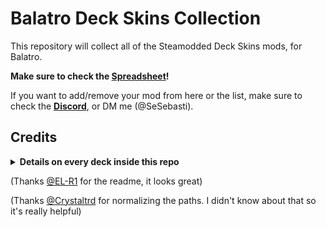 # Balatro Deck Skins Collection

This repository will collect all of the Steamodded Deck Skins mods, for Balatro.

**Make sure to check the [Spreadsheet](https://docs.google.com/spreadsheets/d/1ltZwvOqJKhV28srCKpwzDgxlNhimSD_RvO68czORvAE/edit?gid=538241148#gid=538241148)!**

If you want to add/remove your mod from here or the list, make sure to check the **[Discord](https://discord.com/channels/1116389027176787968/1355426938637779088)**, or DM me (@SeSebasti).


## Credits
<details>
<summary><b>Details on every deck inside this repo</b></summary>
  
- ![Balatro Pokemon.gif](Previews/45%20-%20BltrPkmn.gif) 
  - [Balatro Pokémon]
  - Art: SnappyC 
  - Code: @SeSebasti
- ![Cookie Poker Karkat.gif](Previews/32%20-%20CKPK%20Karkat.gif) 
  - [Cookie Poker](https://balatromods.miraheze.org/wiki/Cookie_Poker)
  - Art: KallMeKarmak 
  - Code: @SeSebasti
- ![Deltarune Vio Hector.gif](Previews/10%20-%20DT%20Vio%20Hector.gif) 
  - [Deltarune Face Cards](https://balatromods.miraheze.org/wiki/Deltarune_Face_Cards)
  - Art: _VioMarks_, Hectordudeman 
  - Code: CubeGuy
- ![ElRichModC.gif](Previews/59%20-%20ElRichModC.gif)
  - [ElRichBalatro]
  - Art and Code from the ElRichMC community.
- ![ENA vluuy Bran.gif](Previews/12%20-%20ENA%20vluuy%20Bran.gif) 
  - [Friends of Jimbo: ENA](https://balatromods.miraheze.org/wiki/Friends_Of_Jimbo_ENA)
  - Art: vluuy, Bran 
  - Code: Bran
- ![Cookie Poker Karkat.gif](Previews/32%20-%20CKPK%20Karkat.gif) 
  - [Balatro Pokémon]
  - Art: KallMeKarmak 
  - Code: @SeSebasti
- ![Lavvo1.gif](Previews/39%20-%20Lavvo1.gif)
  - [Friends Of Lavvo 1](https://balatromods.miraheze.org/wiki/Friends_Of_Lavvo_1)
  - Art: Lavender9999 
  - Code: Lavender9999 
- ![Lavoo2.gif](Previews/40%20-%20Lavoo2.gif)
  - [Friends Of Lavvo 2](https://balatromods.miraheze.org/wiki/Friends_Of_Lavvo_2)
  - Art: Lavender9999 
  - Code: Lavender9999 
- ![FoN.gif](Previews/56%20-%20FoN.gif)
  - [Friends of [null]](https://balatromods.miraheze.org/wiki/Friends_Of_Lavvo_1)
  - Art: #Guigui
  - Code: #Guigui
- ![GreenLinzerd.gif](Previews/58%20-%20GreenLinzerd.gif)
  - [GreenLinzerd's Deck Skin](https://balatromods.miraheze.org/wiki/GreenLinzerd%27s_Deck_Skin)
  - Art: GreenLinzerd 
  - Code: Lavender9999
- ![GGS flwr.gif](Previews/15%20-%20GGS%20flwr.gif)
  - [Guilty Gear: Strive Face Card Skins](https://balatromods.miraheze.org/wiki/Friends_Of_Lavvo_1)
  - Art: flwr_venus 
  - Code: flwr_venus 
- ![HK-1 neverhiccups.gif](Previews/19%20-%20HK-1%20neverhiccups.gif)
  - [Hollow Knight Deck 1](https://balatromods.miraheze.org/wiki/Hollow_Knight_Deck_%28NEVER_Hiccups%29)
  - Art: neverhiccups 
  - Code: Zamos
- ![HK-2 neverhiccups.gif](Previews/20%20-%20HK-2%20neverhiccups.gif)
  - [Hollow Knight Deck 1](https://balatromods.miraheze.org/wiki/Hollow_Knight_Deck_%28NEVER_Hiccups%29)
  - Art: neverhiccups 
  - Code: Zamos 
- ![Inkticious.gif](Previews/31%20-%20Inkticious.gif)
  - [Inkticious' Card Pack](https://balatromods.miraheze.org/wiki/Friends_Of_Lavvo_2)
  - Art: Inkticious 
  - Code: Inkticious 
- ![Inscryption neverhiccups.gif](Previews/18%20-%20Inscryption%20neverhiccups.gif)
  - [Inscryption Deck](https://balatromods.miraheze.org/wiki/Inscryption_Deck)
  - Art: neverhiccups 
  - Code: Zamos 
- ![KP Shinku.gif](Previews/35%20-%20KP%20Shinku.gif)
  - [Kopi Puesto Face Cards](https://balatromods.miraheze.org/wiki/Kopi_Puesto_Face_Cards)
  - Art: Shinku 
  - Code: Shinku, SeSebasti 
- ![LC Sonicite.gif](Previews/23%20-%20LC%20Sonicite.gif)
  - [Lethal Company Face Cards](https://balatromods.miraheze.org/wiki/Lethal_Company_Face_Cards)
  - Art: Sonicite 
  - Code: Sonicite, SeSebasti 
- ![HC Kenny.gif](Previews/16%20-%20HC%20Kenny.gif)
  - [Low-Light Cigarette Pack]
  - Art: Kenny Stone 
  - Code: Melody, SeSebasti
- ![MRD Kiwott.gif](Previews/08%20-%20MRD%20Kiwott.gif)
  - [Mad Rat Dead Pack](https://balatromods.miraheze.org/wiki/Mad_Rat_Dead_Pack)
  - Art: Kiwott 
  - Code: Kiwott 
- ![Okami neverhiccups.gif](Previews/17%20-%20Okami%20neverhiccups.gif)
  - [Okami Style Deck](https://balatromods.miraheze.org/wiki/Okami_Deck)
  - Art: neverhiccups 
  - Code: Zamos 
- ![SCD rynagon.gif](Previews/37%20-%20SCD%20rynagon.gif)
  - [Sonic CD Deck](https://balatromods.miraheze.org/wiki/Sonic_CD_Deck)
  - Art: rynagon 
  - Code: NyxForKicks 
- ![Stupid Suits.gif](Previews/25%20-%20(Peak)%20Stupid%20Suits.gif)
  - [Stupid Suits](https://balatromods.miraheze.org/wiki/Stupid_Suits)
  - Art: amazindood._. 
  - Code: amazindood._., SeSebasti 
- ![TDD rynagon.gif](Previews/36%20-%20TDD%20rynagon.gif)
  - [Team Dark Deck](https://balatromods.miraheze.org/wiki/Team_Dark_Deck)
  - Art: rynagon 
  - Code: NyxForKicks 
- ![VTuber.gif](Previews/44%20-%20VTuber.gif)
  - [VTuber Deck](https://balatromods.miraheze.org/wiki/Inscryption_Deck)
  - Art: Oceonax 
  - Code: SeSebasti 
- ![Vocaloid GreenRupee.gif](Previews/24%20-%20Vocaloid%20GreenRupee.gif)
  - [Vocaloid Card Set](https://balatromods.miraheze.org/wiki/Vocaloid_Cards)
  - Art: Shinku 
  - Code: Shinku, SeSebasti 
- ![06 - BTR turpix.gif](Previews/06%20-%20BTR%20turpix.gif)
  - [Bocchi The Rock! Deck Skin](https://balatromods.miraheze.org/wiki/Bocchi_the_Deck)
  - Art: turpix
  - Code: turpix
- ![07 - CAH DeV.gif](Previews/07%20-%20CAH%20DeV.gif)
  - [Cards Against Humanity](https://balatromods.miraheze.org/wiki/Cards_Against_Humanity)
  - Art: DeV
  - Code: DeV
- ![deadsectro.gif](Previews/11%20-%20deadsectro.gif)
  - [deadsectro](https://balatromods.miraheze.org/wiki/Deadsectro)
  - Art: DeV
  - Code: DeV
- ![EVA turpix.gif](Previews/38%20-%20EVA%20turpix.gif)
  - [Evangelion Deck Skin](https://balatromods.miraheze.org/wiki/Evangelion_Deck_Skin)
  - Art: turpix
  - Code: turpix
  - [Commisioned by "The 14th Doctor"]
- ![LS turpix.gif](Previews/05%20-%20LS%20turpix.gif)
  - [Lucky Star Deck Skin](https://balatromods.miraheze.org/wiki/Lucky_Star_Deck)
  - Art: turpix
  - Code: turpix
- ![Twilight Princess Cards.gif](Previews/63%20-%20Twilight%20Princess%20Cards.gif)
  - Twilight Princess Cards
  - Art: ThreePottPie
  - Code: ThreePottPie
- The Modpack has compatibility with [ModProfiles](https://github.com/WaffleDevs/ModProfiles), made by [WaffleDevs](https://github.com/WaffleDevs). It's really useful.
- [Steamodded](https://github.com/Steamodded/smods) is a constantly-updated mod loader for Balatro, created by [@Steamopollys](https://github.com/Steamopollys). [Lovely](https://github.com/ethangreen-dev/lovely-injector) was created by [@ethangreen-dev](https://github.com/ethangreen-dev). Them, along with all of the contributors, made all of this possible.
</details>

(Thanks [@EL-R1](https://github.com/EL-R1) for the readme, it looks great)

(Thanks [@Crystaltrd](https://github.com/Crystaltrd) for normalizing the paths. I didn't know about that so it's really helpful)
